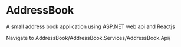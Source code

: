 # AddressBook
A small address book application using ASP.NET web api and Reactjs

Navigate to AddressBook/AddressBook.Services/AddressBook.Api/
